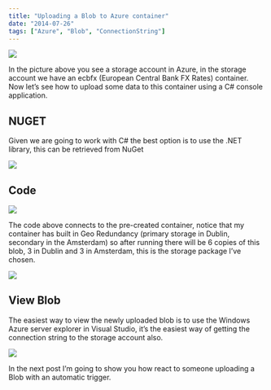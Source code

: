 ```yaml
---
title: "Uploading a Blob to Azure container"
date: "2014-07-26"
tags: ["Azure", "Blob", "ConnectionString"]
---
```


![](/images//images/image_thumb_324.png)  

In the picture above you see a storage account in Azure, in the storage account we have an ecbfx (European Central Bank FX Rates) container. Now let’s see how to upload some data to this container using a C# console application.

## **NUGET**

Given we are going to work with C# the best option is to use the .NET library, this can be retrieved from NuGet

![](/images//images/image_thumb_325.png)  

## **Code**

![](/images//images/image_thumb_326.png)  

The code above connects to the pre-created container, notice that my container has built in Geo Redundancy (primary storage in Dublin, secondary in the Amsterdam) so after running there will be 6 copies of this blob, 3 in Dublin and 3 in Amsterdam, this is the storage package I’ve chosen.

![](/images//images/image_thumb_327.png)  

## View Blob

The easiest way to view the newly uploaded blob is to use the Windows Azure server explorer in Visual Studio, it’s the easiest way of getting the connection string to the storage account also.

![](/images//images/image_thumb_328.png)  

In the next post I’m going to show you how react to someone uploading a Blob with an automatic trigger.
